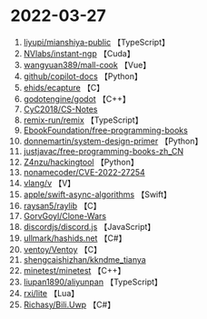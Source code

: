 # 2022-03-27

1. [liyupi/mianshiya-public](https://github.com/liyupi/mianshiya-public) 【TypeScript】
2. [NVlabs/instant-ngp](https://github.com/NVlabs/instant-ngp) 【Cuda】
3. [wangyuan389/mall-cook](https://github.com/wangyuan389/mall-cook) 【Vue】
4. [github/copilot-docs](https://github.com/github/copilot-docs) 【Python】
5. [ehids/ecapture](https://github.com/ehids/ecapture) 【C】
6. [godotengine/godot](https://github.com/godotengine/godot) 【C++】
7. [CyC2018/CS-Notes](https://github.com/CyC2018/CS-Notes) 
8. [remix-run/remix](https://github.com/remix-run/remix) 【TypeScript】
9. [EbookFoundation/free-programming-books](https://github.com/EbookFoundation/free-programming-books) 
10. [donnemartin/system-design-primer](https://github.com/donnemartin/system-design-primer) 【Python】
11. [justjavac/free-programming-books-zh_CN](https://github.com/justjavac/free-programming-books-zh_CN) 
12. [Z4nzu/hackingtool](https://github.com/Z4nzu/hackingtool) 【Python】
13. [nonamecoder/CVE-2022-27254](https://github.com/nonamecoder/CVE-2022-27254) 
14. [vlang/v](https://github.com/vlang/v) 【V】
15. [apple/swift-async-algorithms](https://github.com/apple/swift-async-algorithms) 【Swift】
16. [raysan5/raylib](https://github.com/raysan5/raylib) 【C】
17. [GorvGoyl/Clone-Wars](https://github.com/GorvGoyl/Clone-Wars) 
18. [discordjs/discord.js](https://github.com/discordjs/discord.js) 【JavaScript】
19. [ullmark/hashids.net](https://github.com/ullmark/hashids.net) 【C#】
20. [ventoy/Ventoy](https://github.com/ventoy/Ventoy) 【C】
21. [shengcaishizhan/kkndme_tianya](https://github.com/shengcaishizhan/kkndme_tianya) 
22. [minetest/minetest](https://github.com/minetest/minetest) 【C++】
23. [liupan1890/aliyunpan](https://github.com/liupan1890/aliyunpan) 【TypeScript】
24. [rxi/lite](https://github.com/rxi/lite) 【Lua】
25. [Richasy/Bili.Uwp](https://github.com/Richasy/Bili.Uwp) 【C#】
